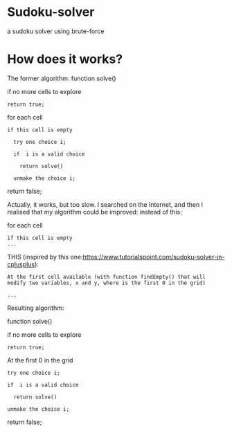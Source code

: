 # Sudoku-solver
a sudoku solver using brute-force

# How does it works?
The former algorithm:
function solve()

  if no more cells to explore
  
    return true;
    
  for each cell
  
    if this cell is empty
    
      try one choice i;
      
      if  i is a valid choice
      
        return solve()
      
      unmake the choice i;
    
  return false;
  
  Actually, it works, but too slow. I searched on the Internet, and then I realised that my algorithm could be improved:
  instead of this:
  
  for each cell
  
    if this cell is empty
    ...
    
  
  THIS (inspired by this one:https://www.tutorialspoint.com/sudoku-solver-in-cplusplus):
  
    At the first cell available (with function findEmpty() that will modify two variables, x and y, where is the first 0 in the grid)
    
    ...
    
 Resulting algorithm:
 
 function solve()
 
  if no more cells to explore
  
    return true;
  
  At the first 0 in the grid
  
    try one choice i;
    
    if  i is a valid choice
    
      return solve()
    
    unmake the choice i;
  
  return false;

